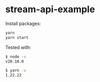 # stream-api-example

Install packages:

```sh
yarn
yarn start
```

Tested with:

```sh
$ node -v
v20.10.0

$ yarn -v
1.22.22
```